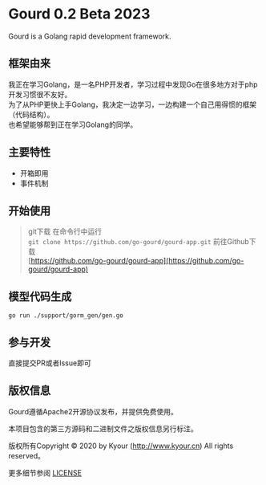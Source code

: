 
Gourd 0.2 Beta 2023
===============

Gourd is a Golang rapid development framework.

## 框架由来
我正在学习Golang，是一名PHP开发者，学习过程中发现Go在很多地方对于php开发习惯很不友好。  
为了从PHP更快上手Golang，我决定一边学习，一边构建一个自己用得惯的框架（代码结构）。  
也希望能够帮到正在学习Golang的同学。

## 主要特性
* 开箱即用
* 事件机制

## 开始使用
> git下载
> 在命令行中运行  
`git clone https://github.com/go-gourd/gourd-app.git`
>前往Github下载  
[https://github.com/go-gourd/gourd-app](https://github.com/go-gourd/gourd-app)

## 模型代码生成
```shell
go run ./support/gorm_gen/gen.go
```

## 参与开发

直接提交PR或者Issue即可

## 版权信息

Gourd遵循Apache2开源协议发布，并提供免费使用。

本项目包含的第三方源码和二进制文件之版权信息另行标注。

版权所有Copyright © 2020 by Kyour (http://www.kyour.cn) All rights reserved。

更多细节参阅 [LICENSE](LICENSE)